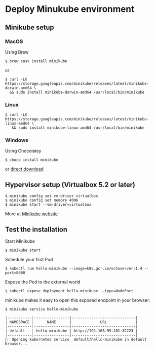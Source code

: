 # Deploy Minukube environment

## Minikube setup  

### MacOS

Using Brew 

```
$ brew cask install minikube
```

or 

```
$ curl -LO https://storage.googleapis.com/minikube/releases/latest/minikube-darwin-amd64 \
  && sudo install minikube-darwin-amd64 /usr/local/bin/minikube
```

### Linux

```
$ curl -LO https://storage.googleapis.com/minikube/releases/latest/minikube-linux-amd64 \
   && sudo install minikube-linux-amd64 /usr/local/bin/minikube
```

### Windows 

Using Chocolatey

```
$ choco install minikube
```

or [direct download](https://storage.googleapis.com/minikube/releases/latest/minikube-installer.exe)


## Hypervisor setup (Virtualbox 5.2 or later)

```
$ minikube config set vm-driver virtualbox
$ minikube config set memory 4096
$ minikube start --vm-driver=virtualbox
```

More at [Minikube website](https://minikube.sigs.k8s.io/docs/start/)

## Test the installation

Start Minikube

```
$ minikube start
```
Schedule your first Pod

```
$ kubectl run hello-minikube --image=k8s.gcr.io/echoserver:1.4 --port=8080
```

Expose the Pod to the external world

```
$ kubectl expose deployment hello-minikube --type=NodePort
```

minikube makes it easy to open this exposed endpoint in your browser:

```
$ minikube service hello-minikube

|-----------|----------------|-----------------------------|
| NAMESPACE |      NAME      |             URL             |
|-----------|----------------|-----------------------------|
| default   | hello-minikube | http://192.168.99.101:32223 |
|-----------|----------------|-----------------------------|
🎉  Opening kubernetes service  default/hello-minikube in default browser...
```


